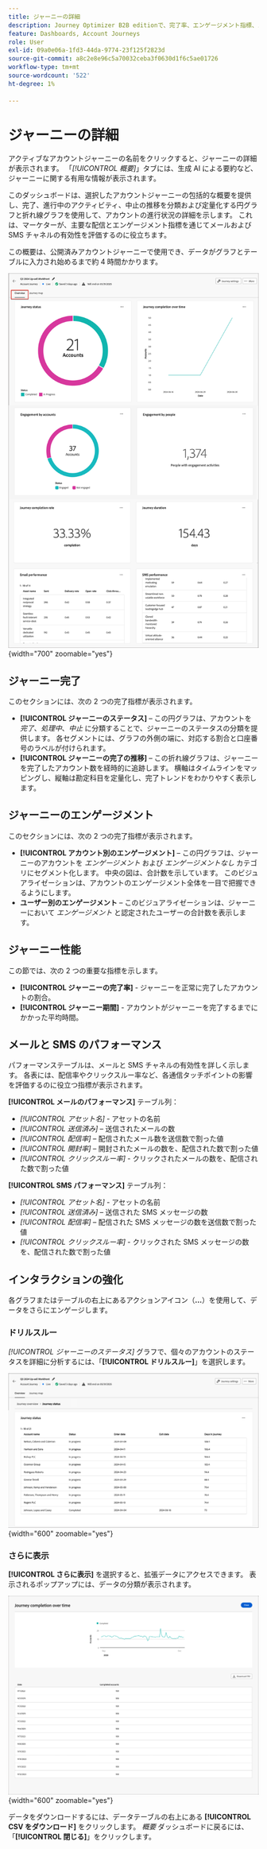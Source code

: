 ```yaml
---
title: ジャーニーの詳細
description: Journey Optimizer B2B editionで、完了率、エンゲージメント指標、メール/SMS 分析、AI インサイトを使用して、アカウントジャーニーのパフォーマンスを監視します。
feature: Dashboards, Account Journeys
role: User
exl-id: 09a0e06a-1fd3-44da-9774-23f125f2823d
source-git-commit: a8c2e8e96c5a70032ceba3f0630d1f6c5ae01726
workflow-type: tm+mt
source-wordcount: '522'
ht-degree: 1%

---
```


# ジャーニーの詳細

アクティブなアカウントジャーニーの名前をクリックすると、ジャーニーの詳細が表示されます。 「_[!UICONTROL 概要]_」タブには、生成 AI による要約など、ジャーニーに関する有用な情報が表示されます。

このダッシュボードは、選択したアカウントジャーニーの包括的な概要を提供し、完了、進行中のアクティビティ、中止の推移を分類および定量化する円グラフと折れ線グラフを使用して、アカウントの進行状況の詳細を示します。 これは、マーケターが、主要な配信とエンゲージメント指標を通じてメールおよび SMS チャネルの有効性を評価するのに役立ちます。

この概要は、公開済みアカウントジャーニーで使用でき、データがグラフとテーブルに入力され始めるまで約 4 時間かかります。

![ アクティブなジャーニーの詳細へのアクセス ](./assets/journey-detail-overview.png){width="700" zoomable="yes"}

## ジャーニー完了

このセクションには、次の 2 つの完了指標が表示されます。

* **[!UICONTROL ジャーニーのステータス]** – この円グラフは、アカウントを _完了_、_処理中_、_中止_ に分類することで、ジャーニーのステータスの分類を提供します。 各セグメントには、グラフの外側の端に、対応する割合と口座番号のラベルが付けられます。
* **[!UICONTROL ジャーニーの完了の推移]** – この折れ線グラフは、ジャーニーを完了したアカウント数を経時的に追跡します。 横軸はタイムラインをマッピングし、縦軸は勘定科目を定量化し、完了トレンドをわかりやすく表示します。

## ジャーニーのエンゲージメント

このセクションには、次の 2 つの完了指標が表示されます。

* **[!UICONTROL アカウント別のエンゲージメント]** – この円グラフは、ジャーニーのアカウントを _エンゲージメント_ および _エンゲージメントなし_ カテゴリにセグメント化します。 中央の図は、合計数を示しています。 このビジュアライゼーションは、アカウントのエンゲージメント全体を一目で把握できるようにします。
* **ユーザー別のエンゲージメント** – このビジュアライゼーションは、ジャーニーにおいて _エンゲージメント_ と認定されたユーザーの合計数を表示します。

## ジャーニー性能

この節では、次の 2 つの重要な指標を示します。

* **[!UICONTROL ジャーニーの完了率]** - ジャーニーを正常に完了したアカウントの割合。
* **[!UICONTROL ジャーニー期間]** - アカウントがジャーニーを完了するまでにかかった平均時間。

## メールと SMS のパフォーマンス

パフォーマンステーブルは、メールと SMS チャネルの有効性を詳しく示します。 各表には、配信率やクリックスルー率など、各通信タッチポイントの影響を評価するのに役立つ指標が表示されます。

**[!UICONTROL メールのパフォーマンス]** テーブル列：

* _[!UICONTROL アセット名]_ - アセットの名前
* _[!UICONTROL 送信済み]_ – 送信されたメールの数
* _[!UICONTROL 配信率]_ – 配信されたメール数を送信数で割った値
* _[!UICONTROL 開封率]_ – 開封されたメールの数を、配信された数で割った値
* _[!UICONTROL クリックスルー率]_ - クリックされたメールの数を、配信された数で割った値

**[!UICONTROL SMS パフォーマンス]** テーブル列：

* _[!UICONTROL アセット名]_ - アセットの名前
* _[!UICONTROL 送信済み]_ – 送信された SMS メッセージの数
* _[!UICONTROL 配信率]_ – 配信された SMS メッセージの数を送信数で割った値
* _[!UICONTROL クリックスルー率]_ - クリックされた SMS メッセージの数を、配信された数で割った値
<!-- 
To generate a shareable PDF of your current view, click **[!UICONTROL Export]** at the top right of the page. -->

## インタラクションの強化

各グラフまたはテーブルの右上にあるアクションアイコン（**...**）を使用して、データをさらにエンゲージします。

### ドリルスルー

_[!UICONTROL ジャーニーのステータス]_ グラフで、個々のアカウントのステータスを詳細に分析するには、「**[!UICONTROL ドリルスルー]**」を選択します。

![ グラフデータのドリルスルー ](./assets/journey-status-drill-through.png){width="600" zoomable="yes"}
<!--
The applied global filters are carried over to the view and displayed at the top. Click the _Filter_ icon at the top left to filter the data display by journey.-->

### さらに表示

**[!UICONTROL さらに表示]** を選択すると、拡張データにアクセスできます。 表示されるポップアップには、データの分類が表示されます。

![ 拡張データの表示 ](./assets/journey-completion-over-time-view-more.png){width="600" zoomable="yes"}

データをダウンロードするには、データテーブルの右上にある **[!UICONTROL CSV をダウンロード]** をクリックします。 _概要_ ダッシュボードに戻るには、「**[!UICONTROL 閉じる]**」をクリックします。
